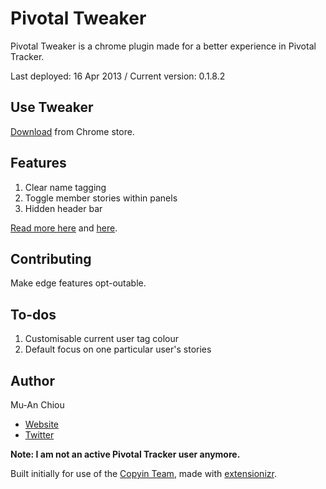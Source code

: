 Pivotal Tweaker
===============

Pivotal Tweaker is a chrome plugin made for a better experience in Pivotal Tracker. 

Last deployed: 16 Apr 2013 / Current version: 0.1.8.2

## Use Tweaker

[Download](https://chrome.google.com/webstore/detail/pivotal-tweaker/aodalckpkgijlndlnlhblojedfboaglg) from Chrome store.

## Features

1. Clear name tagging
2. Toggle member stories within panels
3. Hidden header bar

[Read more here](http://muan.co/2013/02/13/pivotal-tweaker/) and [here](http://muan.co/2013/03/06/pivotal-tweaker-update/).

## Contributing

Make edge features opt-outable.

## To-dos

1. Customisable current user tag colour
2. Default focus on one particular user's stories

## Author

Mu-An Chiou
- [Website](http://muan.co)
- [Twitter](http://twitter.com/muanchiou)

**Note: I am not an active Pivotal Tracker user anymore.**

Built initially for use of the [Copyin Team](http://copyin.com), made with [extensionizr](http://extensionizr.com/).